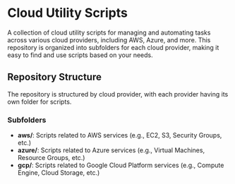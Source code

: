 # Cloud Utility Scripts

A collection of cloud utility scripts for managing and automating tasks across various cloud providers, including AWS, Azure, and more. This repository is organized into subfolders for each cloud provider, making it easy to find and use scripts based on your needs.

## Repository Structure

The repository is structured by cloud provider, with each provider having its own folder for scripts.

### Subfolders

- **aws/**: Scripts related to AWS services (e.g., EC2, S3, Security Groups, etc.)
- **azure/**: Scripts related to Azure services (e.g., Virtual Machines, Resource Groups, etc.)
- **gcp/**: Scripts related to Google Cloud Platform services (e.g., Compute Engine, Cloud Storage, etc.)
